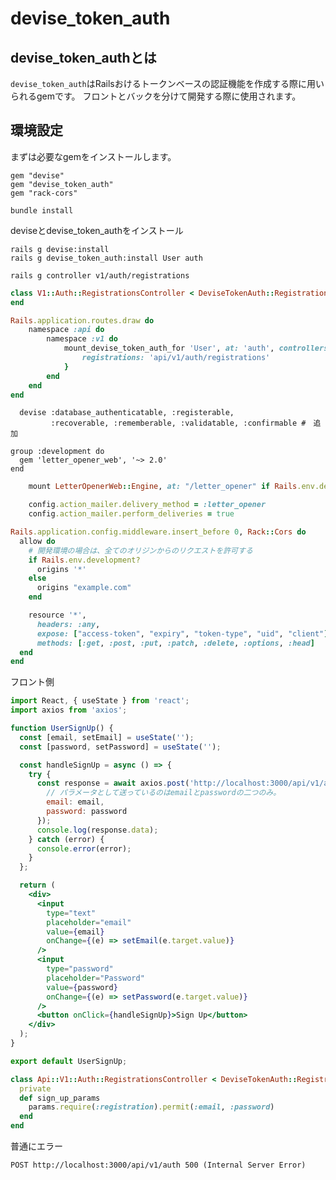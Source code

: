 # devise_token_auth
## devise_token_authとは
`devise_token_auth`はRailsおけるトークンベースの認証機能を作成する際に用いられるgemです。
フロントとバックを分けて開発する際に使用されます。

## 環境設定
まずは必要なgemをインストールします。

```
gem "devise"
gem "devise_token_auth"
gem "rack-cors"
```

```
bundle install
```

deviseとdevise_token_authをインストール

```
rails g devise:install
rails g devise_token_auth:install User auth
```

```
rails g controller v1/auth/registrations
```

```ruby:app/controller/api/v1/auth/registrations_controller.rb
class V1::Auth::RegistrationsController < DeviseTokenAuth::RegistrationsController
end
```

```ruby:config/route.rb
Rails.application.routes.draw do
	namespace :api do
		namespace :v1 do
			mount_devise_token_auth_for 'User', at: 'auth', controllers:  {
				registrations: 'api/v1/auth/registrations'
			}
		end
	end
end
```

```
  devise :database_authenticatable, :registerable,
         :recoverable, :rememberable, :validatable, :confirmable #　追加
```

```gemfile
group :development do
  gem 'letter_opener_web', '~> 2.0'
end
```

```route.rb
	mount LetterOpenerWeb::Engine, at: "/letter_opener" if Rails.env.development?
```

```ruby:config/environments/development.rb
	config.action_mailer.delivery_method = :letter_opener
	config.action_mailer.perform_deliveries = true
```

```ruby:config/initializers/cors.rb
Rails.application.config.middleware.insert_before 0, Rack::Cors do
  allow do
    # 開発環境の場合は、全てのオリジンからのリクエストを許可する
    if Rails.env.development?
      origins '*'
    else
      origins "example.com"
    end

    resource '*',
      headers: :any,
      expose: ["access-token", "expiry", "token-type", "uid", "client"],
      methods: [:get, :post, :put, :patch, :delete, :options, :head]
  end
end
```

フロント側

```jsx:app.jsx
import React, { useState } from 'react';
import axios from 'axios';

function UserSignUp() {
  const [email, setEmail] = useState('');
  const [password, setPassword] = useState('');

  const handleSignUp = async () => {
    try {
      const response = await axios.post('http://localhost:3000/api/v1/auth', {
        // パラメータとして送っているのはemailとpasswordの二つのみ。
        email: email,
        password: password
      });
      console.log(response.data);
    } catch (error) {
      console.error(error);
    }
  };

  return (
    <div>
      <input
        type="text"
        placeholder="email"
        value={email}
        onChange={(e) => setEmail(e.target.value)}
      />
      <input
        type="password"
        placeholder="Password"
        value={password}
        onChange={(e) => setPassword(e.target.value)}
      />
      <button onClick={handleSignUp}>Sign Up</button>
    </div>
  );
}

export default UserSignUp;
```

```ruby:app/controllers/api/v1/auth/registrations_controller.rb
class Api::V1::Auth::RegistrationsController < DeviseTokenAuth::RegistrationsController
  private
  def sign_up_params
    params.require(:registration).permit(:email, :password)
  end
end
```

普通にエラー

```
POST http://localhost:3000/api/v1/auth 500 (Internal Server Error)
```

